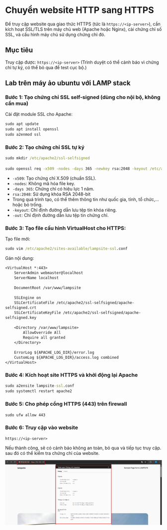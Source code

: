 # Chuyển website HTTP sang HTTPS

Để truy cập website qua giao thức HTTPS (tức là `https://<ip-server>`), cần kích hoạt SSL/TLS trên máy chủ web (Apache hoặc Nginx), cài chứng chỉ số SSL, và cấu hình máy chủ sử dụng chứng chỉ đó.

## Mục tiêu

Truy cập được: `https://<ip-server>` (Trình duyệt có thể cảnh báo vì chứng chỉ tự ký, có thể bỏ qua để test cục bộ.)

## Lab trên máy ảo ubuntu với LAMP stack

### Bước 1: Tạo chứng chỉ SSL self-signed (dùng cho nội bộ, không cần mua)

Cài đặt module SSL cho Apache:

```cmd
sudo apt update
sudo apt install openssl
sudo a2enmod ssl
```

### Bước 2: Tạo chứng chỉ SSL tự ký

```cmd
sudo mkdir /etc/apache2/ssl-selfsigned

sudo openssl req -x509 -nodes -days 365 -newkey rsa:2048 -keyout /etc/apache2/ssl-selfsigned/apache-selfsigned.key -out /etc/apache2/ssl-selfsigned/apache-selfsigned.crt
```

- `-x509`: Tạo chứng chỉ X.509 (chuẩn SSL).
- `-nodes`: Không mã hóa file key.
- `-days 365`: Chứng chỉ có hiệu lực 1 năm.
- `rsa:2048`: Sử dụng khóa RSA 2048-bit
- Trong quá trình tạo, có thể thêm thông tin như quốc gia, tỉnh, tổ chức,... hoặc  bỏ trống.
- `-keyout`: Chỉ định đường dẫn lưu tệp tin khóa riêng.
- `-out`: Chỉ định đường dẫn lưu tệp tin chứng chỉ.

### Bước 3: Tạo file cấu hình VirtualHost cho HTTPS:

Tạo file mới:

```cmd
sudo vim /etc/apache2/sites-available/lampsite-ssl.conf
```

Gán nội dung:

```file
<VirtualHost *:443>
    ServerAdmin webmaster@localhost
    ServerName localhost

    DocumentRoot /var/www/lampsite

    SSLEngine on
    SSLCertificateFile /etc/apache2/ssl-selfsigned/apache-selfsigned.crt
    SSLCertificateKeyFile /etc/apache2/ssl-selfsigned/apache-selfsigned.key

    <Directory /var/www/lampsite>
        AllowOverride All
        Require all granted
    </Directory>

    ErrorLog ${APACHE_LOG_DIR}/error.log
    CustomLog ${APACHE_LOG_DIR}/access.log combined
</VirtualHost>
```

### Bước 4: Kích hoạt site HTTPS và khởi động lại Apache

```cmd
sudo a2ensite lampsite-ssl.conf
sudo systemctl restart apache2
```

### Bước 5: Cho phép cổng HTTPS (443) trên firewall

```cmd
sudo ufw allow 443
```

### Bước 6: Truy cập vào website

```http
https://<ip-server>
```

Nếu thành công, sẽ có cảnh báo không an toàn, bỏ qua và tiếp tục truy cập. sau đó có thể kiểm tra chứng chỉ của website.

![website HTTPS](./images/website-https.png)

